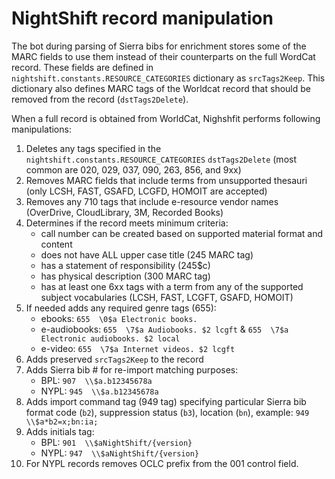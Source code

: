 # NightShift record manipulation

The bot during parsing of Sierra bibs for enrichment stores some of the MARC fields to use them instead of their counterparts on the full WordCat record. These fields are defined in `nightshift.constants.RESOURCE_CATEGORIES` dictionary as `srcTags2Keep`. This dictionary also defines MARC tags of the Worldcat record that should be removed from the record (`dstTags2Delete`).

When a full record is obtained from WorldCat, Nighshfit performs following manipulations:
1. Deletes any tags specified in the `nightshift.constants.RESOURCE_CATEGORIES` `dstTags2Delete` (most common are 020, 029, 037, 090, 263, 856, and 9xx)
2. Removes MARC fields that include terms from unsupported thesauri (only LCSH, FAST, GSAFD, LCGFD, HOMOIT are accepted)
3. Removes any 710 tags that include e-resource vendor names (OverDrive, CloudLibrary, 3M, Recorded Books)
4. Determines if the record meets minimum criteria:
    + call number can be created based on supported material format and content
    + does not have ALL upper case title (245 MARC tag)
    + has a statement of responsibility (245$c)
    + has physical description (300 MARC tag)
    + has at least one 6xx tags with a term from any of the supported subject vocabularies (LCSH, FAST, LCGFT, GSAFD, HOMOIT)
5. If needed adds any required genre tags (655):
    + ebooks: `655  \0$a Electronic books.`
    + e-audiobooks: `655  \7$a Audiobooks. $2 lcgft` & `655  \7$a Electronic audiobooks. $2 local`
    + e-video: `655  \7$a Internet videos. $2 lcgft`
6. Adds preserved `srcTags2Keep` to the record
7. Adds Sierra bib # for re-import matching purposes:
    + BPL: `907  \\$a.b12345678a`
    + NYPL: `945  \\$a.b12345678a`
8.  Adds import command tag (949 tag) specifying particular Sierra bib format code (`b2`), suppression status (`b3`), location (`bn`), example: `949  \\$a*b2=x;bn:ia;`
9. Adds initials tag:
    + BPL: `901  \\$aNightShift/{version}`
    + NYPL: `947  \\$aNightShift/{version}`
10. For NYPL records removes OCLC prefix from the 001 control field.


